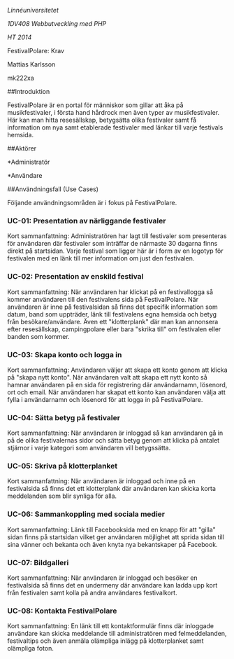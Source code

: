 *Linnéuniversitetet*

*1DV408 Webbutveckling med PHP*

*HT 2014*

FestivalPolare: Krav

Mattias Karlsson

mk222xa

##Introduktion

FestivalPolare är en portal för människor som gillar att åka på musikfestivaler, i första hand hårdrock men även typer av musikfestivaler. Här kan man hitta resesällskap, betygsätta olika festivaler samt få information om nya samt etablerade festivaler med länkar till varje festivals hemsida.

##Aktörer

*Administratör

*Användare

##Användningsfall (Use Cases)

Följande användningsområden är i fokus på FestivalPolare.

### UC-01: Presentation av närliggande festivaler

Kort sammanfattning: Administratören har lagt till festivaler som presenteras för användaren där festivaler som inträffar de närmaste 30 dagarna finns direkt på startsidan. Varje festival som ligger här är i form av en logotyp för festivalen med en länk till mer information om just den festivalen.

### UC-02: Presentation av enskild festival

Kort sammanfattning: När användaren har klickat på en festivallogga så kommer användaren till den festivalens sida på FestivalPolare. När användaren är inne på festivalsidan så finns det specifik information som datum, band som uppträder, länk till festivalens egna hemsida och betyg från besökare/användare. Även ett "klotterplank" där man kan annonsera efter resesällskap, campingpolare eller bara "skrika till" om festivalen eller banden som kommer.

### UC-03: Skapa konto och logga in

Kort sammanfattning: Användaren väljer att skapa ett konto genom att klicka på "skapa nytt konto". När användaren valt att skapa ett nytt konto så hamnar användaren på en sida för registrering där användarnamn, lösenord, ort och email. När användaren har skapat ett konto kan användaren välja att fylla i användarnamn och lösenord för att logga in på FestivalPolare.

### UC-04: Sätta betyg på festivaler

Kort sammanfattning: När användaren är inloggad så kan användaren gå in på de olika festivalernas sidor och sätta betyg genom att klicka på antalet stjärnor i varje kategori som användaren vill betygssätta. 

### UC-05: Skriva på klotterplanket

Kort sammanfattning: När användaren är inloggad och inne på en festivalsida så finns det ett klotterplank där användaren kan skicka korta meddelanden som blir synliga för alla.

### UC-06: Sammankoppling med sociala medier

Kort sammanfattning: Länk till Facebooksida med en knapp för att "gilla" sidan finns på startsidan vilket ger användaren möjlighet att sprida sidan till sina vänner och bekanta och även knyta nya bekantskaper på Facebook.

### UC-07: Bildgalleri

Kort sammanfattning: När användaren är inloggad och besöker en festivalsida så finns det en undermeny där användare kan ladda upp kort från festivalen samt kolla på andra användares festivalkort. 

### UC-08: Kontakta FestivalPolare

Kort sammanfattning: En länk till ett kontaktformulär finns där inloggade användare kan skicka meddelande till administratören med felmeddelanden, festivaltips och även anmäla olämpliga inlägg på klotterplanket samt olämpliga foton.